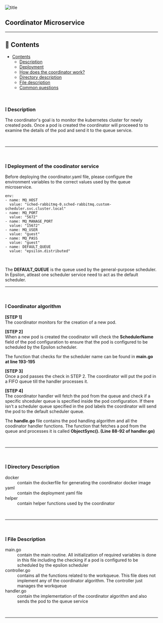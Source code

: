 ![title](https://alexneo.net/epsilon/coordinator.png "Coordinator")
## Coordinator Microservice

---

## :page_facing_up: Contents
- [Contents](#contents)
  - [Description](#desc)
  - [Deployment](#deploy)
  - [How does the coordinator work?](#algo)
  - [Directory description](#dir)
  - [File description](#file)
  - [Common questions](#qna)


<br>

<a name="desc"/></a> 
### :grey_exclamation: Description

The coordinator's goal is to monitor the kubernetes cluster for newly created pods. Once a pod is created the coordinator will proceeed to to examine the details of the pod and send it to the queue service.

<br>

---


<br>

<a name="deploy"/></a> 
### :grey_exclamation: Deployment of the coodinator service

Before deploying the coordinator.yaml file, please configure the environment variables to the correct values used by the queue microservice.

    env:
    - name: MQ_HOST
      value: "sched-rabbitmq-0.sched-rabbitmq.custom-scheduler.svc.cluster.local"
    - name: MQ_PORT
      value: "5672"
    - name: MQ_MANAGE_PORT
      value: "15672"
    - name: MQ_USER
      value: "guest"
    - name: MQ_PASS
      value: "guest"
    - name: DEFAULT_QUEUE
      value: "epsilon.distributed"

<br>

The **DEFAULT_QUEUE** is the queue used by the general-purpose scheduler. In Epsilon, atleast one scheduler service need to act as the default scheduler.

---

<br>

<a name="work"/></a> 
### :grey_exclamation: Coordinator algorithm

**[STEP 1]**
<br>
The coordinator monitors for the creation of a new pod.

**[STEP 2]**
<br>
When a new pod is created the coodinator will check the **SchedulerName** field of the pod configuration to ensure that the pod is configured to be scheduled by the Epsilon scheduler.

The function that checks for the scheduler name can be found in **main.go at line 193-195**

**[STEP 3]**
<br>
Once a pod passes the check in STEP 2. The coordinator will put the pod in a FIFO queue till the handler processes it.

**[STEP 4]**
<br>
The coordinator handler will fetch the pod from the queue and check  if a specific shceduler queue is specified inside the pod configuration. If there isn't a scheduler queue specified in the pod labels the coordinator will send the pod to the default scheduler queue.

The **handle.go** file contains the pod handling algorithm and all the coodinator handler functions. The function that fetches a pod from the queue and processes it is called **ObjectSync(). (Line 88-92 of handler.go)**

<br>

---

<br>

<a name="dir"/></a> 
### :grey_exclamation: Directory Description

<dl>
  <dt>docker</dt>
  <dd>contain the dockerfile for generating the coordinator docker image</dd>
  
  <dt>yaml</dt>
  <dd>contain the deployment yaml file</dd>
  
  <dt>helper</dt>
  <dd>contain helper functions used by the coordinator</dd>
</dl>

<br>

---

<br>

<a name="file"/></a> 
### :grey_exclamation: File Description

<dl>
  <dt>main.go</dt>
  <dd>contain the main routine. All initialization of required variables is done in this file including the checking if a pod is configured to be scheduled by the epsilon scheduler</dd>
  
  <dt>controller.go</dt>
  <dd>contains all the functions related to the workqueue. This file does not implement any of the coordinator algorithm. The controller just manages the workqueue</dd>
  
  <dt>handler.go</dt>
  <dd>contain the implementation of the coordinator algorithm and also sends the pod to the queue service</dd>
</dl>

<br>

---
